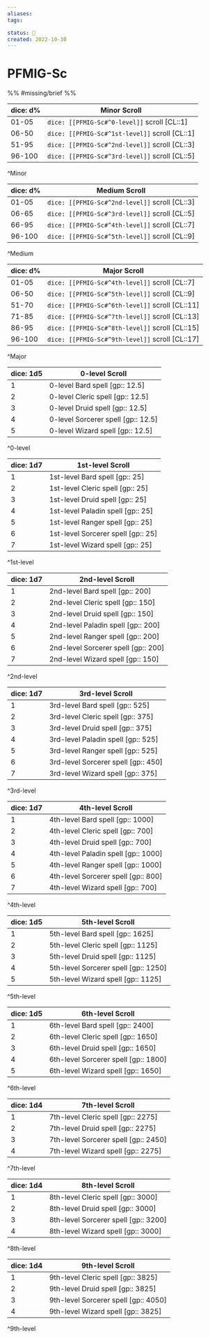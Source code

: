 ```yaml
---
aliases:
tags:

status: 🌰
created: 2022-10-30
---
```

# PFMIG-Sc

%% #missing/brief %%


| dice: d% | Minor Scroll                            |
| -------- | --------------------------------------- |
| 01-05    | `dice: [[PFMIG-Sc#^0-level]]` scroll [CL::1]   |
| 06-50    | `dice: [[PFMIG-Sc#^1st-level]]` scroll [CL::1] |
| 51-95    | `dice: [[PFMIG-Sc#^2nd-level]]` scroll [CL::3] |
| 96-100   | `dice: [[PFMIG-Sc#^3rd-level]]` scroll [CL::5] |
^Minor


| dice: d% | Medium Scroll                           |
| -------- | --------------------------------------- |
| 01-05    | `dice: [[PFMIG-Sc#^2nd-level]]` scroll [CL::3] |
| 06-65    | `dice: [[PFMIG-Sc#^3rd-level]]` scroll [CL::5] |
| 66-95    | `dice: [[PFMIG-Sc#^4th-level]]` scroll [CL::7] |
| 96-100   | `dice: [[PFMIG-Sc#^5th-level]]` scroll [CL::9] |
^Medium


| dice: d% | Major Scroll             |
| -------- | ------------------------ |
| 01-05    | `dice: [[PFMIG-Sc#^4th-level]]` scroll [CL::7]  |
| 06-50    | `dice: [[PFMIG-Sc#^5th-level]]` scroll [CL::9]  |
| 51-70    | `dice: [[PFMIG-Sc#^6th-level]]` scroll [CL::11] |
| 71-85    | `dice: [[PFMIG-Sc#^7th-level]]` scroll [CL::13] |
| 86-95    | `dice: [[PFMIG-Sc#^8th-level]]` scroll [CL::15] |
| 96-100   | `dice: [[PFMIG-Sc#^9th-level]]` scroll [CL::17] |
^Major

| dice: 1d5 | 0-level Scroll               |
| --------- | ---------------------------- |
| 1         | 0-level Bard spell [gp:: 12.5]     |
| 2         | 0-level Cleric spell [gp:: 12.5]   |
| 3         | 0-level Druid spell [gp:: 12.5]    |
| 4         | 0-level Sorcerer spell [gp:: 12.5] |
| 5         | 0-level Wizard spell [gp:: 12.5]   |
^0-level

| dice: 1d7 | 1st-level Scroll             |
| --------- | ---------------------------- |
| 1         | 1st-level Bard spell [gp:: 25]     |
| 2         | 1st-level Cleric spell [gp:: 25]   |
| 3         | 1st-level Druid spell [gp:: 25]    |
| 4         | 1st-level Paladin spell [gp:: 25]  |
| 5         | 1st-level Ranger spell [gp:: 25]   |
| 6         | 1st-level Sorcerer spell [gp:: 25] |
| 7         | 1st-level Wizard spell [gp:: 25]   |
^1st-level

| dice: 1d7 | 2nd-level Scroll              |
| --------- | ----------------------------- |
| 1         | 2nd-level Bard spell [gp:: 200]     |
| 2         | 2nd-level Cleric spell [gp:: 150]   |
| 3         | 2nd-level Druid spell [gp:: 150]    |
| 4         | 2nd-level Paladin spell [gp:: 200]  |
| 5         | 2nd-level Ranger spell [gp:: 200]   |
| 6         | 2nd-level Sorcerer spell [gp:: 200] |
| 7         | 2nd-level Wizard spell [gp:: 150]   |
^2nd-level

| dice: 1d7 | 3rd-level Scroll              |
| --------- | ----------------------------- |
| 1         | 3rd-level Bard spell [gp:: 525]     |
| 2         | 3rd-level Cleric spell [gp:: 375]   |
| 3         | 3rd-level Druid spell [gp:: 375]    |
| 4         | 3rd-level Paladin spell [gp:: 525]  |
| 5         | 3rd-level Ranger spell [gp:: 525]   |
| 6         | 3rd-level Sorcerer spell [gp:: 450] |
| 7         | 3rd-level Wizard spell [gp:: 375]   |
^3rd-level

| dice: 1d7 | 4th-level Scroll              |
| --------- | ----------------------------- |
| 1         | 4th-level Bard spell [gp:: 1000]    |
| 2         | 4th-level Cleric spell [gp:: 700]   |
| 3         | 4th-level Druid spell [gp:: 700]    |
| 4         | 4th-level Paladin spell [gp:: 1000] |
| 5         | 4th-level Ranger spell [gp:: 1000]  |
| 6         | 4th-level Sorcerer spell [gp:: 800] |
| 7         | 4th-level Wizard spell [gp:: 700]   |
^4th-level

| dice: 1d5 | 5th-level Scroll               |
| --------- | ------------------------------ |
| 1         | 5th-level Bard spell [gp:: 1625]     |
| 2         | 5th-level Cleric spell [gp:: 1125]   |
| 3         | 5th-level Druid spell [gp:: 1125]    |
| 4         | 5th-level Sorcerer spell [gp:: 1250] |
| 5         | 5th-level Wizard spell [gp:: 1125]   |
^5th-level

| dice: 1d5 | 6th-level Scroll               |
| --------- | ------------------------------ |
| 1         | 6th-level Bard spell [gp:: 2400]     |
| 2         | 6th-level Cleric spell [gp:: 1650]   |
| 3         | 6th-level Druid spell [gp:: 1650]    |
| 4         | 6th-level Sorcerer spell [gp:: 1800] |
| 5         | 6th-level Wizard spell [gp:: 1650]   |
^6th-level

| dice: 1d4 | 7th-level Scroll               |
| --------- | ------------------------------ |
| 1         | 7th-level Cleric spell [gp:: 2275]   |
| 2         | 7th-level Druid spell [gp:: 2275]    |
| 3         | 7th-level Sorcerer spell [gp:: 2450] |
| 4         | 7th-level Wizard spell [gp:: 2275]   |
^7th-level

| dice: 1d4 | 8th-level Scroll               |
| --------- | ------------------------------ |
| 1         | 8th-level Cleric spell [gp:: 3000]   |
| 2         | 8th-level Druid spell [gp:: 3000]    |
| 3         | 8th-level Sorcerer spell [gp:: 3200] |
| 4         | 8th-level Wizard spell [gp:: 3000]   |
^8th-level

| dice: 1d4 | 9th-level Scroll               |
| --------- | ------------------------------ |
| 1         | 9th-level Cleric spell [gp:: 3825]   |
| 2         | 9th-level Druid spell [gp:: 3825]    |
| 3         | 9th-level Sorcerer spell [gp:: 4050] |
| 4         | 9th-level Wizard spell [gp:: 3825]   |
^9th-level
